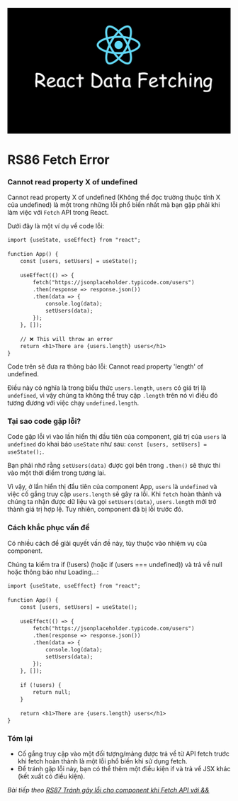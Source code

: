 ![Create-HTML-1](images/fetch.webp) 

# RS86 Fetch Error

### Cannot read property X of undefined

Cannot read property X of undefined (Không thể đọc trường thuộc tính X của undefined) là một trong những lỗi phổ biến nhất mà bạn gặp phải khi làm việc với `Fetch` API trong React.

Dưới đây là một ví dụ về code lỗi:

```
import {useState, useEffect} from "react";

function App() {
    const [users, setUsers] = useState();

    useEffect(() => {
        fetch("https://jsonplaceholder.typicode.com/users")
        .then(response => response.json())
        .then(data => {
            console.log(data);
            setUsers(data);
        });
    }, []);
    
    // ❌ This will throw an error
    return <h1>There are {users.length} users</h1>
}
```

Code trên sẽ đưa ra thông báo lỗi: Cannot read property 'length' of undefined.

Điều này có nghĩa là trong biểu thức `users.length`, `users` có giá trị là `undefined`, vì vậy chúng ta không thể truy cập `.length` trên nó vì điều đó tương đương với việc chạy `undefined.length`.

### Tại sao code gặp lỗi?

Code gặp lỗi vì vào lần hiển thị đầu tiên của component, giá trị của `users` là `undefined` do khai báo `useState` như sau: `const [users, setUsers] = useState();`.

Bạn phải nhớ rằng `setUsers(data)` được gọi bên trong `.then()` sẽ thực thi vào một thời điểm trong tương lai.

Vì vậy, ở lần hiển thị đầu tiên của component App, `users` là `undefined` và việc cố gắng truy cập `users.length` sẽ gây ra lỗi. Khi `fetch` hoàn thành và chúng ta nhận được dữ liệu và gọi `setUsers(data)`, `users.length` mới trở thành giá trị hợp lệ. Tuy nhiên, component đã bị lỗi trước đó.

### Cách khắc phục vấn đề

Có nhiều cách để giải quyết vấn đề này, tùy thuộc vào nhiệm vụ của component.

Chúng ta kiểm tra if (!users) (hoặc if (users === undefined)) và trả về null hoặc thông báo như Loading...:

```
import {useState, useEffect} from "react";

function App() {
    const [users, setUsers] = useState();

    useEffect(() => {
        fetch("https://jsonplaceholder.typicode.com/users")
        .then(response => response.json())
        .then(data => {
            console.log(data);
            setUsers(data);
        });
    }, []);
    
    if (!users) {
        return null;
    }

    return <h1>There are {users.length} users</h1>
}
```

### Tóm lại

- Cố gắng truy cập vào một đối tượng/mảng được trả về từ API fetch trước khi fetch hoàn thành là một lỗi phổ biến khi sử dụng fetch.
- Để tránh gặp lỗi này, bạn có thể thêm một điều kiện if và trả về JSX khác (kết xuất có điều kiện).


*Bài tiếp theo [RS87 Tránh gây lỗi cho component khi Fetch API với &&](/lesson/session/session_087_fetch_and.md)*